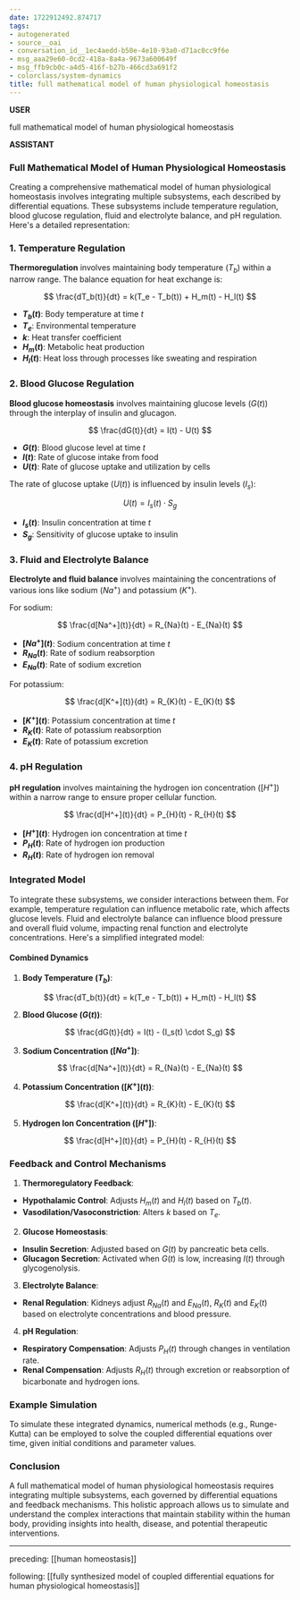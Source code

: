 ```yaml
---
date: 1722912492.874717
tags:
- autogenerated
- source__oai
- conversation_id__1ec4aedd-b50e-4e10-93a0-d71ac0cc9f6e
- msg_aaa29e60-0cd2-418a-8a4a-9673a600649f
- msg_ffb9cb0c-a4d5-416f-b27b-466cd3a691f2
- colorclass/system-dynamics
title: full mathematical model of human physiological homeostasis
---
```


**USER**

full mathematical model of human physiological homeostasis


**ASSISTANT**

### Full Mathematical Model of Human Physiological Homeostasis

Creating a comprehensive mathematical model of human physiological homeostasis involves integrating multiple subsystems, each described by differential equations. These subsystems include temperature regulation, blood glucose regulation, fluid and electrolyte balance, and pH regulation. Here's a detailed representation:

### 1. Temperature Regulation

**Thermoregulation** involves maintaining body temperature ($T_b$) within a narrow range. The balance equation for heat exchange is:

$$
\frac{dT_b(t)}{dt} = k(T_e - T_b(t)) + H_m(t) - H_l(t)
$$

- **$T_b(t)$**: Body temperature at time $t$
- **$T_e$**: Environmental temperature
- **$k$**: Heat transfer coefficient
- **$H_m(t)$**: Metabolic heat production
- **$H_l(t)$**: Heat loss through processes like sweating and respiration

### 2. Blood Glucose Regulation

**Blood glucose homeostasis** involves maintaining glucose levels ($G(t)$) through the interplay of insulin and glucagon.

$$
\frac{dG(t)}{dt} = I(t) - U(t)
$$

- **$G(t)$**: Blood glucose level at time $t$
- **$I(t)$**: Rate of glucose intake from food
- **$U(t)$**: Rate of glucose uptake and utilization by cells

The rate of glucose uptake ($U(t)$) is influenced by insulin levels ($I_s$):

$$
U(t) = I_s(t) \cdot S_g
$$

- **$I_s(t)$**: Insulin concentration at time $t$
- **$S_g$**: Sensitivity of glucose uptake to insulin

### 3. Fluid and Electrolyte Balance

**Electrolyte and fluid balance** involves maintaining the concentrations of various ions like sodium ($Na^+$) and potassium ($K^+$).

For sodium:

$$
\frac{d[Na^+](t)}{dt} = R_{Na}(t) - E_{Na}(t)
$$

- **$[Na^+](t)$**: Sodium concentration at time $t$
- **$R_{Na}(t)$**: Rate of sodium reabsorption
- **$E_{Na}(t)$**: Rate of sodium excretion

For potassium:

$$
\frac{d[K^+](t)}{dt} = R_{K}(t) - E_{K}(t)
$$

- **$[K^+](t)$**: Potassium concentration at time $t$
- **$R_{K}(t)$**: Rate of potassium reabsorption
- **$E_{K}(t)$**: Rate of potassium excretion

### 4. pH Regulation

**pH regulation** involves maintaining the hydrogen ion concentration ($[H^+]$) within a narrow range to ensure proper cellular function.

$$
\frac{d[H^+](t)}{dt} = P_{H}(t) - R_{H}(t)
$$

- **$[H^+](t)$**: Hydrogen ion concentration at time $t$
- **$P_{H}(t)$**: Rate of hydrogen ion production
- **$R_{H}(t)$**: Rate of hydrogen ion removal

### Integrated Model

To integrate these subsystems, we consider interactions between them. For example, temperature regulation can influence metabolic rate, which affects glucose levels. Fluid and electrolyte balance can influence blood pressure and overall fluid volume, impacting renal function and electrolyte concentrations. Here's a simplified integrated model:

#### Combined Dynamics

1. **Body Temperature ($T_b$)**:

$$
\frac{dT_b(t)}{dt} = k(T_e - T_b(t)) + H_m(t) - H_l(t)
$$

2. **Blood Glucose ($G(t)$)**:

$$
\frac{dG(t)}{dt} = I(t) - (I_s(t) \cdot S_g)
$$

3. **Sodium Concentration ($[Na^+]$)**:

$$
\frac{d[Na^+](t)}{dt} = R_{Na}(t) - E_{Na}(t)
$$

4. **Potassium Concentration ($[K^+](t)$)**:

$$
\frac{d[K^+](t)}{dt} = R_{K}(t) - E_{K}(t)
$$

5. **Hydrogen Ion Concentration ($[H^+]$)**:

$$
\frac{d[H^+](t)}{dt} = P_{H}(t) - R_{H}(t)
$$

### Feedback and Control Mechanisms

1. **Thermoregulatory Feedback**:

- **Hypothalamic Control**: Adjusts $H_m(t)$ and $H_l(t)$ based on $T_b(t)$.
- **Vasodilation/Vasoconstriction**: Alters $k$ based on $T_e$.

2. **Glucose Homeostasis**:

- **Insulin Secretion**: Adjusted based on $G(t)$ by pancreatic beta cells.
- **Glucagon Secretion**: Activated when $G(t)$ is low, increasing $I(t)$ through glycogenolysis.

3. **Electrolyte Balance**:

- **Renal Regulation**: Kidneys adjust $R_{Na}(t)$ and $E_{Na}(t)$, $R_{K}(t)$ and $E_{K}(t)$ based on electrolyte concentrations and blood pressure.

4. **pH Regulation**:

- **Respiratory Compensation**: Adjusts $P_{H}(t)$ through changes in ventilation rate.
- **Renal Compensation**: Adjusts $R_{H}(t)$ through excretion or reabsorption of bicarbonate and hydrogen ions.

### Example Simulation

To simulate these integrated dynamics, numerical methods (e.g., Runge-Kutta) can be employed to solve the coupled differential equations over time, given initial conditions and parameter values.

### Conclusion

A full mathematical model of human physiological homeostasis requires integrating multiple subsystems, each governed by differential equations and feedback mechanisms. This holistic approach allows us to simulate and understand the complex interactions that maintain stability within the human body, providing insights into health, disease, and potential therapeutic interventions.


---

preceding: [[human homeostasis]]  


following: [[fully synthesized model of coupled differential equations for human physiological homeostasis]]